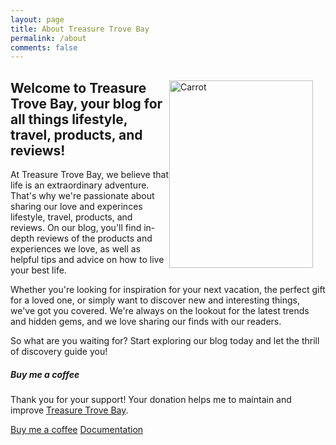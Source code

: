 ```yaml
---
layout: page
title: About Treasure Trove Bay
permalink: /about
comments: false
---
```


<div class="row justify-content-between">
<div class="col-md-8 pr-5">

<img src="/treasure_trove_bay/assets/images/maplogo.png" alt="Carrot" width="230" height="300" style="float: right; margin-right: 20px;">

<h2>Welcome to Treasure Trove Bay, your blog for all things lifestyle, travel, products, and reviews!</h2> 

At Treasure Trove Bay, we believe that life is an extraordinary adventure. That's why we're passionate about sharing our love and experinces lifestyle, travel, products, and reviews. On our blog, you'll find in-depth reviews of the products and experiences we love, as well as helpful tips and advice on how to live your best life.

Whether you're looking for inspiration for your next vacation, the perfect gift for a loved one, or simply want to discover new and interesting things, we've got you covered. We're always on the lookout for the latest trends and hidden gems, and we love sharing our finds with our readers.

So what are you waiting for? Start exploring our blog today and let the thrill of discovery guide you!

</div>

<div class="col-md-4">

<div class="sticky-top sticky-top-80">
<h5>Buy me a coffee</h5>

<p>Thank you for your support! Your donation helps me to maintain and improve <a target="_blank" href="https://zombiedogz.github.io/treasure_trove_bay/">Treasure Trove Bay</a>.</p>

<a target="_blank" href="https://zombiedogz.github.io/treasure_trove_bay/" class="btn btn-danger">Buy me a coffee</a> <a target="_blank" href="https://zombiedogz.github.io/treasure_trove_bay/" class="btn btn-warning">Documentation</a>

</div>
</div>
</div>
